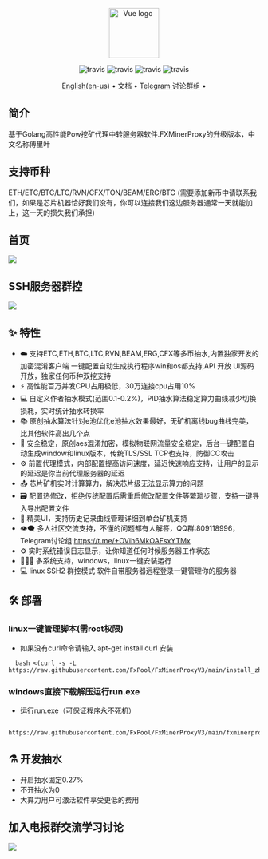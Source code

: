 
<p align="center"><a href="https://vuejs.org" target="_blank" rel="noopener noreferrer"><img width="100" src="https://vuejs.org/images/logo.png" alt="Vue logo"></a></p>
<p align="center">
  <a>
    <img src="https://img.shields.io/badge/Release-8.0.2.1-orgin.svg" alt="travis">
  </a>
  <a>
    <img src="https://img.shields.io/badge/Last_Update-2022_08_19-orgin.svg" alt="travis">
  </a>
  <a>
    <img src="https://img.shields.io/badge/Language-GoLang-green.svg" alt="travis">
  </a>
  <a>
    <img src="https://img.shields.io/badge/License-Apache-green.svg" alt="travis">
  </a>
</p>
<p align="center">
  <a href="https://github.com/FxPool/FxMinerProxyV3/blob/main/readmes/en.md">English(en-us)</a> •
  <a href="https://console-docs.apipost.cn/preview/280432b691e741ca/411c6c29b9f5d365">文档</a> •
  <a href="https://t.me/+OVih6MkOAFsxYTMx">Telegram 讨论群组</a> •
</p>

## 简介

基于Golang高性能Pow挖矿代理中转服务器软件.FXMinerProxy的升级版本，中文名称傅里叶

## 支持币种

ETH/ETC/BTC/LTC/RVN/CFX/TON/BEAM/ERG/BTG (需要添加新币中请联系我们，如果是芯片机器恰好我们没有，你可以连接我们这边服务器通常一天就能加上，这一天的损失我们承担)

## 首页

  ![](https://raw.githubusercontent.com/FxPool/FxMinerProxyV3/main/image/home.png)
  
## SSH服务器群控

  ![](https://raw.githubusercontent.com/FxPool/FxMinerProxyV3/main/image/ssh_zh.jpg)
  
## :sparkles: 特性

* :cloud: 支持ETC,ETH,BTC,LTC,RVN,BEAM,ERG,CFX等多币抽水,内置独家开发的加密混淆客户端 一键配置自动生成执行程序win和os都支持,API 开放 UI源码开放，独家任何币种双挖支持
* :zap: 高性能百万并发CPU占用极低，30万连接cpu占用10%
* 💻 自定义作者抽水模式(范围0.1-0.2%)，PID抽水算法稳定算力曲线减少切换损耗，实时统计抽水转换率
* 📚 原创抽水算法针对e池优化e池抽水效果最好，无矿机离线bug曲线完美，比其他软件高出几个点
* 💾 安全稳定，原创aes混淆加密，模拟物联网流量安全稳定，后台一键配置自动生成window和linux版本，传统TLS/SSL TCP也支持，防御CC攻击
* :gear: 前置代理模式，内部配置提高访问速度，延迟快速响应支持，让用户的显示的延迟是你当前代理服务器的延迟
* :outbox_tray: 芯片矿机实时计算算力，解决芯片级无法显示算力的问题
* :card_file_box: 配置热修改，拒绝传统配置后需重启修改配置文件等繁琐步骤，支持一键导入导出配置文件
* :art: 精美UI，支持历史记录曲线管理详细到单台矿机支持
* :eye_speech_bubble: 多人社区交流支持，不懂的问题都有人解答，QQ群:809118996，Telegram讨论组:https://t.me/+OVih6MkOAFsxYTMx
* :gear: 实时系统错误日志显示，让你知道任何时候服务器工作状态
* :family_woman_girl_boy: 多系统支持，windows，linux一键安装运行
* 💻 linux SSH2 群控模式 软件自带服务器远程登录一键管理你的服务器

## :hammer_and_wrench: 部署
### linux一键管理脚本(需root权限)
* 如果没有curl命令请输入 apt-get install curl 安装
```shell
  bash <(curl -s -L https://raw.githubusercontent.com/FxPool/FxMinerProxyV3/main/install_zh.sh)
```
### windows直接下载解压运行run.exe
* 运行run.exe（可保证程序永不死机）
```shell
  https://raw.githubusercontent.com/FxPool/FxMinerProxyV3/main/fxminerproxyv3windows.zip
```  
## :alembic: 开发抽水  
* 开启抽水固定0.27%  
* 不开抽水为0
* 大算力用户可激活软件享受更低的费用

##  加入电报群交流学习讨论 
![](https://raw.githubusercontent.com/FxPool/FxMinerProxyV3/main/image/tg.jpg)
